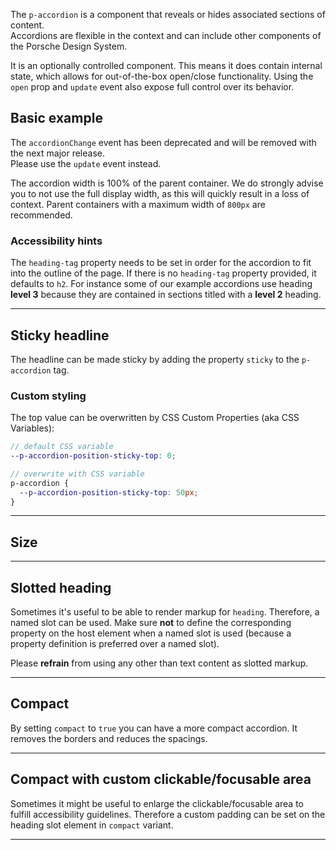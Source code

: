 <ComponentHeading name="Accordion"></ComponentHeading>

The `p-accordion` is a component that reveals or hides associated sections of content.  
Accordions are flexible in the context and can include other components of the Porsche Design System.

It is an optionally controlled component. This means it does contain internal state, which allows for out-of-the-box open/close functionality. Using the `open` prop and `update` event also expose full control over its behavior.

<TableOfContents></TableOfContents>

## Basic example

<Notification heading="Deprecation hint" heading-tag="h3" state="warning">
  The <code>accordionChange</code> event has been deprecated and will be removed with the next major release.<br>
  Please use the <code>update</code> event instead.
</Notification>

<Playground :frameworkMarkup="codeExample" :config="config" :markup="basic"></Playground>

The accordion width is 100% of the parent container. We do strongly advise you to not use the full display width, as
this will quickly result in a loss of context. Parent containers with a maximum width of `800px` are recommended.

### <A11yIcon></A11yIcon> Accessibility hints

The `heading-tag` property needs to be set in order for the accordion to fit into the outline of the page. If there is
no `heading-tag` property provided, it defaults to `h2`. For instance some of our example accordions use heading **level
3** because they are contained in sections titled with a **level 2** heading.

---

## Sticky headline

The headline can be made sticky by adding the property `sticky` to the `p-accordion` tag.

### Custom styling

The top value can be overwritten by CSS Custom Properties (aka CSS Variables):

```scss
// default CSS variable
--p-accordion-position-sticky-top: 0;

// overwrite with CSS variable
p-accordion {
  --p-accordion-position-sticky-top: 50px;
}
```

---

## Size

<Playground :markup="sizeMarkup" :config="config">
  <PlaygroundSelect v-model="size" :values="sizes" name="size"></PlaygroundSelect>
</Playground>

---

## Slotted heading

Sometimes it's useful to be able to render markup for `heading`. Therefore, a named slot can be used. Make sure **not**
to define the corresponding property on the host element when a named slot is used (because a property definition is
preferred over a named slot).

Please **refrain** from using any other than text content as slotted markup.

<Playground :markup="slottedMarkup" :config="config"></Playground>

---

## Compact

By setting `compact` to `true` you can have a more compact accordion. It removes the borders and reduces the spacings.

<Playground :markup="compactMarkup" :config="config"></Playground>

---

## Compact with custom clickable/focusable area

Sometimes it might be useful to enlarge the clickable/focusable area to fulfill accessibility guidelines. Therefore a
custom padding can be set on the heading slot element in `compact` variant.

<Playground :markup="clickableAreaMarkup" :config="config"></Playground>

---

<script lang="ts">import Vue from 'vue';
import Component from 'vue-class-component';
import {getAccordionCodeSamples} from '@porsche-design-system/shared';
import {ACCORDION_SIZES} from './accordion-utils'; 
  
@Component
export default class Code extends Vue {
  config = { themeable: true };

  codeExample = getAccordionCodeSamples();

  content= `<p-text>
    Lorem ipsum dolor sit amet, consetetur sadipscing elitr, sed diam nonumy eirmod tempor invidunt ut labore et dolore magna aliquyam erat,
    sed diam voluptua. At vero eos et accusam et justo duo dolores et ea rebum.
  </p-text>`;
    
  get basic() {      
    return `<p-accordion heading="Some Heading" heading-tag="h3">
  ${this.content}
</p-accordion>
<p-accordion heading="Some Heading" heading-tag="h3">
  ${this.content}
</p-accordion>`;
    }
  
  size = 'small';
  sizes = [...ACCORDION_SIZES, '{ base: \'small\', l: \'medium\' }'];
  get sizeMarkup() {
    return `<p-accordion heading="Some Heading" heading-tag="h3" size="${this.size}">
  ${this.content}
</p-accordion>
<p-accordion heading="Some Heading" heading-tag="h3" size="${this.size}">
  ${this.content}
</p-accordion>`;
  }

  get slottedMarkup(){
    return `<p-accordion heading-tag="h3">
  <span slot="heading">Some slotted heading</span>
  ${this.content}
</p-accordion>
<p-accordion heading-tag="h3">
  <span slot="heading">Some slotted heading</span>
  ${this.content}
</p-accordion>`;
  }

  get compactMarkup(){
    return `<div style="max-width: 400px">
  <p-accordion heading="Some Heading" heading-tag="h3" compact="true">
    <p-link-pure href="https://porsche.com" icon="none">Some label</p-link-pure>
  </p-accordion>
  <p-accordion heading="Some Heading" heading-tag="h3" compact="true">
    <p-link-pure href="https://porsche.com" icon="none">Some label</p-link-pure>
  </p-accordion>
</div>`;
  }

  get clickableAreaMarkup(){
    return `<div style="max-width: 400px">
  <p-accordion heading-tag="h3" compact="true">
    <span slot="heading" style="padding: 1rem;">Some slotted heading</span>
    <p-link-pure href="https://porsche.com" icon="none" style="padding: 1rem;">Some label</p-link-pure>
  </p-accordion>
  <p-accordion heading-tag="h3" compact="true">
    <span slot="heading" style="padding: 1rem;">Some slotted heading</span>
    <p-link-pure href="https://porsche.com" icon="none" style="padding: 1rem;">Some label</p-link-pure>
  </p-accordion>
</div>`;
  }
 
  mounted() {
    /* initially update accordion with open attribute in playground */
    this.registerEvents();
  
    /* theme switch needs to register event listeners again */
    const themeTabs = this.$el.querySelectorAll('.playground > p-tabs-bar');
    themeTabs.forEach(tab => tab.addEventListener('update', () => {
      this.registerEvents();
    }));
  }

  updated(){
    this.registerEvents();
  }
  
  registerEvents() {
    const accordions = this.$el.querySelectorAll('.playground .demo p-accordion');
    accordions.forEach(accordionEl => accordionEl.addEventListener('update', (e) => (e.target.open = e.detail.open)));
  }
}
</script>
